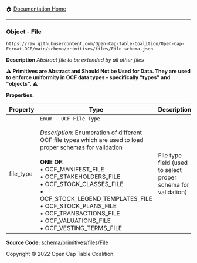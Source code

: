 :house: [Documentation Home](../../../../README.md)

---

### Object - File

`https://raw.githubusercontent.com/Open-Cap-Table-Coalition/Open-Cap-Format-OCF/main/schema/primitives/files/File.schema.json`

**Description** _Abstract file to be extended by all other files_

**:warning: Primitives are Abstract and Should Not be Used for Data. They are used to enforce uniformity in OCF data types - specifically "types" and "objects". :warning:**

**Properties:**

| Property  | Type                                                                                                                                                                                                                                                                                                                                                                                                                                                  | Description                                                   | Required   |
| --------- | ----------------------------------------------------------------------------------------------------------------------------------------------------------------------------------------------------------------------------------------------------------------------------------------------------------------------------------------------------------------------------------------------------------------------------------------------------- | ------------------------------------------------------------- | ---------- |
| file_type | `Enum - OCF File Type`</br></br>_Description:_ Enumeration of different OCF file types which are used to load proper schemas for validation</br></br>**ONE OF:** </br>&bull; OCF_MANIFEST_FILE </br>&bull; OCF_STAKEHOLDERS_FILE </br>&bull; OCF_STOCK_CLASSES_FILE </br>&bull; OCF_STOCK_LEGEND_TEMPLATES_FILE </br>&bull; OCF_STOCK_PLANS_FILE </br>&bull; OCF_TRANSACTIONS_FILE </br>&bull; OCF_VALUATIONS_FILE </br>&bull; OCF_VESTING_TERMS_FILE | File type field (used to select proper schema for validation) | `REQUIRED` |

**Source Code:** [schema/primitives/files/File](../../../../../schema/primitives/files/File.schema.json)

Copyright © 2022 Open Cap Table Coalition.
